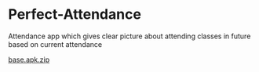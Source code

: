 # Perfect-Attendance

Attendance app which gives clear picture about attending classes in future based on current attendance

[base.apk.zip](https://github.com/brahma-keerthi/Perfect-Attendance/files/8781049/base.apk.zip)
